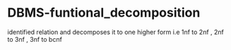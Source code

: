 # DBMS-funtional_decomposition
identified relation and decomposes it to one higher form i.e 1nf to 2nf , 2nf to 3nf , 3nf to bcnf 
